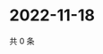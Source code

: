 # 2022-11-18

共 0 条

<!-- BEGIN WEIBO -->
<!-- 最后更新时间 Fri Nov 18 2022 20:08:47 GMT+0800 (China Standard Time) -->

<!-- END WEIBO -->
